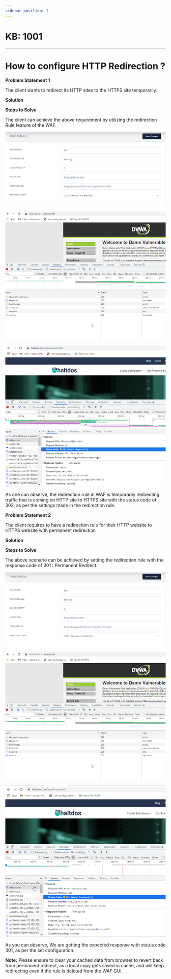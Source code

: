 ```yaml
---
sidebar_position: 1
---
```


# KB: 1001

---

# How to configure HTTP Redirection ?

**Problem Statement 1**

The client wants to redirect its HTTP sites to the HTTPS site temporarily.

**Solution**

**Steps to Solve**

The client can achieve the above requirement by utilizing the redirection Rule feature of the WAF.

![kb-1001.md](/img/waf/v6/kb/redirectionrule.png)

![kb-1001.md](/img/waf/v6/kb/kb2.png)

![kb-1001.md](/img/waf/v6/kb/kb(2).png)

As one can observe, the redirection rule in WAF is temporarily redirecting traffic that is coming on HTTP site to HTTPS site with the status code of 302, as per the settings made in the redirection rule.

**Problem Statement  2**

The client requires to have a redirection rule for their HTTP website to HTTPS website with permanent redirection

**Solution** 

**Steps to Solve**

The above scenario can be achieved by setting the redirection rule with the response code of 301 : Permanent Redirect.

![kb-1001.md](/img/waf/v6/kb/redirectionrule.png)



![kb-1001.md](/img/waf/v6/kb/kbredirect.png)



![kb-1001.md](/img/waf/v6/kb/kbb.png)


As you can observe, We are getting the expected response with status code 301, as per the set configuration.

**Note:** Please ensure to clear your cached data from browser to revert back from permanent redirect, as a local copy gets saved in cache, and will keep redirecting even if the rule is deleted from the WAF GUI.